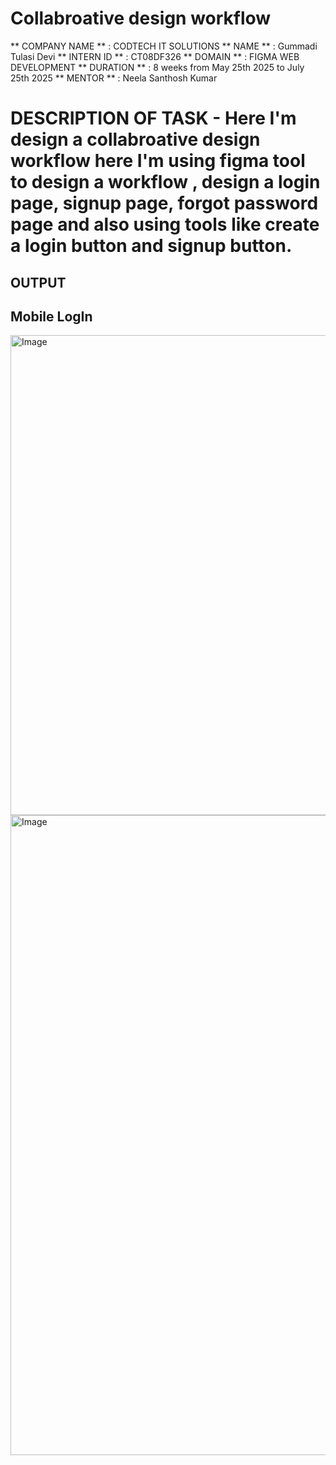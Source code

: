 # Collabroative design workflow
** COMPANY NAME ** : CODTECH IT SOLUTIONS
** NAME ** : Gummadi Tulasi Devi
** INTERN ID ** : CT08DF326
** DOMAIN ** : FIGMA WEB DEVELOPMENT
** DURATION ** : 8 weeks from May 25th 2025 to July 25th 2025
** MENTOR ** : Neela Santhosh Kumar
# DESCRIPTION OF TASK - Here I'm design a collabroative  design workflow here I'm using figma tool to design a workflow , design a login page, signup page, forgot password page and also using tools like create a login button and signup button.


## OUTPUT ##
## Mobile LogIn  ##
<img width="1366" height="768" alt="Image" src="https://github.com/user-attachments/assets/fdb7ee96-f21e-47a0-a55b-56e7d497bb13" />

<img width="1440" height="1024" alt="Image" src="https://github.com/user-attachments/assets/418c11e2-e61b-4ec9-ad88-249a9d738f90" />
